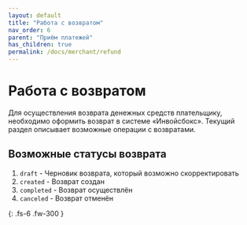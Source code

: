 ```yaml
---
layout: default
title: "Работа с возвратом"
nav_order: 6
parent: "Приём платежей"
has_children: true
permalink: /docs/merchant/refund
---
```


# Работа с возвратом

Для осуществления возврата денежных средств плательщику, необходимо оформить возврат
в системе &laquo;Инвойсбокс&raquo;. Текущий раздел описывает возможные операции с 
возвратами.

## Возможные статусы возврата

1. `draft` - Черновик возврата, который возможно скорректировать
2. `created` - Возврат создан
3. `completed` - Возврат осуществлён
4. `canceled` - Возврат отменён


{: .fs-6 .fw-300 }

